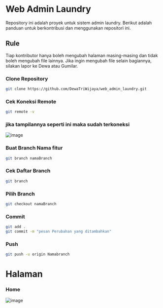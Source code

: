 # Web Admin Laundry

Repository ini adalah proyek untuk sistem admin laundry. Berikut adalah panduan untuk berkontribusi dan menggunakan repositori ini.

## Rule
Tiap kontributor hanya boleh mengubah halaman masing-masing dan tidak boleh mengubah file lainnya. Jika ingin mengubah file selain bagiannya, silakan lapor ke Dewa atau Gumilar.

### Clone Repository

```bash
git clone https://github.com/DewaTriWijaya/web_admin_laundry.git
```

### Cek Koneksi Remote
```bash
git remote -v
```
### jika tampilannya seperti ini maka sudah terkoneksi
![image](https://github.com/user-attachments/assets/34277a95-0e70-4f3a-8f21-31905dbbd724)


### Buat Branch Nama fitur
```bash
git branch namaBranch
```

### Cek Daftar Branch
```bash
git branch
```

### Pilih Branch
```bash
git checkout namaBranch
```

### Commit
```bash
git add .
git commit -m "pesan Perubahan yang ditambahkan"
```

### Push
```bash
git push -u origin Namabranch
```

# Halaman

### Home
![image](https://github.com/user-attachments/assets/82753a86-b641-4606-a603-94108506a53f)

